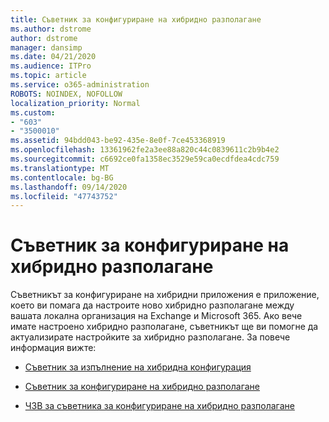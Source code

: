 ```yaml
---
title: Съветник за конфигуриране на хибридно разполагане
ms.author: dstrome
author: dstrome
manager: dansimp
ms.date: 04/21/2020
ms.audience: ITPro
ms.topic: article
ms.service: o365-administration
ROBOTS: NOINDEX, NOFOLLOW
localization_priority: Normal
ms.custom:
- "603"
- "3500010"
ms.assetid: 94bdd043-be92-435e-8e0f-7ce453368919
ms.openlocfilehash: 13361962fe2a3ee88a820c44c0839611c2b9b4e2
ms.sourcegitcommit: c6692ce0fa1358ec3529e59ca0ecdfdea4cdc759
ms.translationtype: MT
ms.contentlocale: bg-BG
ms.lasthandoff: 09/14/2020
ms.locfileid: "47743752"
---
```

# <a name="hybrid-configuration-wizard"></a>Съветник за конфигуриране на хибридно разполагане

Съветникът за конфигуриране на хибридни приложения е приложение, което ви помага да настроите ново хибридно разполагане между вашата локална организация на Exchange и Microsoft 365. Ако вече имате настроено хибридно разполагане, съветникът ще ви помогне да актуализирате настройките за хибридно разполагане. За повече информация вижте:
  
- [Съветник за изпълнение на хибридна конфигурация](https://technet.microsoft.com/library/mt595788%28v=exchg.150%29.aspx)

- [Съветник за конфигуриране на хибридно разполагане](https://technet.microsoft.com/library/hh529921%28v=exchg.150%29.aspx)

- [ЧЗВ за съветника за конфигуриране на хибридно разполагане](https://technet.microsoft.com/library/mt488940%28v=exchg.150%29.aspx)
